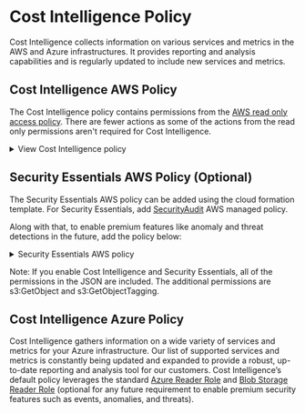 # Cost Intelligence Policy 

Cost Intelligence collects information on various services and metrics in the AWS and Azure infrastructures. It provides reporting and analysis capabilities and is regularly updated to include new services and metrics.  

## Cost Intelligence AWS Policy 

The Cost Intelligence policy contains permissions from the [AWS read only access policy](https://docs.aws.amazon.com/aws-managed-policy/latest/reference/ReadOnlyAccess.html). There are fewer actions as some of the actions from the read only permissions aren't required for Cost Intelligence.

 <details>
   <summary markdown="span">View Cost Intelligence policy</summary>

   <pre><code>

{
  "Statement": [
    {
      "Action": [
        "access-analyzer:List*",
        "acm:DescribeCertificate",
        "acm:GetCertificate",
        "acm:ListCertificates",
        "autoscaling:Describe*",
        "cloudformation:DescribeStacks",
        "cloudformation:GetStackPolicy",
        "cloudformation:GetTemplate",
        "cloudformation:ListStackResources",
        "cloudformation:ListStacks",
        "cloudfront:GetDistributionConfig",
        "cloudfront:GetStreamingDistributionConfig",
        "cloudfront:List*",
        "cloudhsm:Describe*",
        "cloudhsm:List*",
        "cloudsearch:Describe*",
        "cloudtrail:DescribeTrails",
        "cloudtrail:GetEventSelectors",
        "cloudtrail:GetTrailStatus",
        "cloudwatch:DescribeAlarms",
        "cloudwatch:GetMetricData",
        "cloudwatch:GetMetricStatistics",
        "cloudwatch:ListMetrics",
        "cognito-identity:ListIdentities",
        "cognito-identity:ListIdentityPools",
        "cognito-idp:List*",
        "config:Describe*",
        "config:GetComplianceDetailsByConfigRule",
        "datapipeline:DescribePipelines",
        "datapipeline:GetPipelineDefinition",
        "datapipeline:ListPipelines",
        "directconnect:Describe*",
        "dynamodb:DescribeTable",
        "dynamodb:ListTables",
        "dynamodb:ListTagsOfResource",
        "ec2:Describe*",
        "ec2:GetConsoleOutput",
        "ec2:GetEbsEncryptionByDefault",
        "ecs:DescribeClusters",
        "ecs:DescribeContainerInstances",
        "ecs:DescribeServices",
        "ecs:DescribeTaskDefinition",
        "ecs:DescribeTasks",
        "ecs:ListClusters",
        "ecs:ListContainerInstances",
        "ecs:ListServices",
        "ecs:ListTaskDefinitionFamilies",
        "ecs:ListTaskDefinitions",
        "ecs:ListTasks",
        "elasticache:Describe*",
        "elasticache:List*",
        "elasticbeanstalk:Describe*",
        "elasticbeanstalk:List*",
        "elasticfilesystem:DescribeFileSystems",
        "elasticfilesystem:DescribeTags",
        "elasticloadbalancing:Describe*",
        "elasticmapreduce:Describe*",
        "elasticmapreduce:List*",
        "es:DescribeElasticsearchDomains",
        "es:ListDomainNames",
        "es:ListTags",
        "glacier:DescribeJob",
        "glacier:DescribeVault",
        "glacier:GetJobOutput",
        "glacier:GetVaultNotifications",
        "glacier:List*",
        "iam:GenerateCredentialReport",
        "iam:Get*",
        "iam:List*",
        "iam:SimulatePrincipalPolicy",
        "iot:DescribeThing",
        "iot:ListThings",
        "kinesis:DescribeStream",
        "kinesis:GetShardIterator",
        "kinesis:ListStreams",
        "kinesis:ListTagsForStream",
        "kms:DescribeKey",
        "kms:GetKeyRotationStatus",
        "kms:ListAliases",
        "kms:ListGrants",
        "kms:ListKeyPolicies",
        "kms:ListKeys",
        "kms:ListResourceTags",
        "lambda:ListFunctions",
        "lambda:ListTags",
        "organizations:Describe*",
        "organizations:List*",
        "rds:Describe*",
        "rds:List*",
        "redshift:Describe*",
        "route53:ListHealthChecks",
        "route53:ListHostedZones",
        "route53:ListResourceRecordSets",
        "s3:GetBucketACL",
        "s3:GetBucketLocation",
        "s3:GetBucketLogging",
        "s3:GetBucketNotification",
        "s3:GetBucketPolicy",
        "s3:GetBucketPublicAccessBlock",
        "s3:GetBucketTagging",
        "s3:GetBucketVersioning",
        "s3:GetBucketWebsite",
        "s3:GetEncryptionConfiguration",
        "s3:GetLifecycleConfiguration",
        "s3:List*",
        "sdb:DomainMetadata",
        "sdb:ListDomains",
        "ses:GetIdentityDkimAttributes",
        "ses:GetIdentityVerificationAttributes",
        "ses:GetSendQuota",
        "ses:GetSendStatistics",
        "ses:ListIdentities",
        "sns:GetSubscriptionAttributes",
        "sns:GetTopicAttributes",
        "sns:ListSubscriptionsByTopic",
        "sns:ListTopics",
        "sqs:GetQueueAttributes",
        "sqs:ListQueues",
        "ssm:ListResourceDataSync",
        "storagegateway:Describe*",
        "storagegateway:List*",
        "support:*",
        "swf:List*",
        "trustedadvisor:Describe*",
        "wellarchitected:Get*",
        "wellarchitected:List*",
        "workspaces:DescribeWorkspaceBundles",
        "workspaces:DescribeWorkspaceDirectories",
        "workspaces:DescribeWorkspaces"
      ],
      "Effect": "Allow",
      "Resource": "*"
    },
    {
      "Action": [
        "s3:GetObjectVersion",
        "s3:GetObject"
      ],
      "Effect": "Allow",
      "Resource": "arn:aws:s3:::elasticbeanstalk-env-resources-*/*"
    }
  ],
  "Version": "2012-10-17"
}
</code></pre>

 </details>

## Security Essentials AWS Policy (Optional)

The Security Essentials AWS policy can be added using the cloud formation template. For Security Essentials, add [SecurityAudit](https://docs.aws.amazon.com/aws-managed-policy/latest/reference/SecurityAudit.html) AWS managed policy.

Along with that, to enable premium features like anomaly and threat detections in the future, add the policy below:

 <details>
   <summary markdown="span">Security Essentials AWS policy</summary>

<pre><code>
{
  "Statement": [
    {
      "Action": [
"s3:GetObject",
 "s3:GetObjectTagging",
 "s3:GetBucketLocation",
 "s3:ListBucket"
      ],
      "Effect": "Allow",
      "Resource": [
        ""
      ],
      "Sid": "S3AccessForCloudTrail"
    }
  ],
  "Version": "2012-10-17"
}
</code></pre>

 </details>

Note: If you enable Cost Intelligence and Security Essentials, all of the permissions in the JSON are included. The additional permissions are s3:GetObject and s3:GetObjectTagging.

## Cost Intelligence Azure Policy 

Cost Intelligence gathers information on a wide variety of services and metrics for your Azure infrastructure. Our list of supported services and metrics is constantly being updated and expanded to provide a robust, up-to-date reporting and analysis tool for our customers. Cost Intelligence’s default policy leverages the standard [Azure Reader Role](https://learn.microsoft.com/en-us/azure/role-based-access-control/built-in-roles#reader) and [Blob Storage Reader Role](https://learn.microsoft.com/en-us/azure/role-based-access-control/built-in-roles/storage#storage-blob-data-reader) (optional for any future requirement to enable premium security features such as events, anomalies, and threats).
